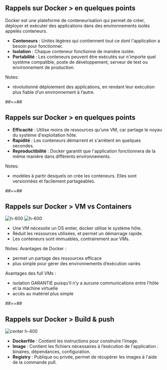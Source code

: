 <!-- .slide:-->

## Rappels sur Docker > **en quelques points**

Docker est une plateforme de conteneurisation qui permet de créer, déployer et exécuter des applications dans des environnements isolés appelés conteneurs.
* **Conteneurs** : Unités légères qui contiennent tout ce dont l'application a besoin pour fonctionner.
* **Isolation** : Chaque conteneur fonctionne de manière isolée.
* **Portabilité** : Les conteneurs peuvent être exécutés sur n'importe quel système compatible, poste de développement, serveur de test ou environnement de production.

Notes:
* révolutionné déploiement des applications, en rendant leur exécution plus fiable d’un environnement à l’autre.

##==##

## Rappels sur Docker > **en quelques points**

* **Efficacité** : Utilise moins de ressources qu'une VM, car partage le noyau du système d'exploitation hôte.
* **Rapidité** : Les conteneurs démarrent et s'arrêtent en quelques secondes.
* **Reproductibilité** : Docker garantit que l'application fonctionnera de la même manière dans différents environnements.

Notes:
* modèles à partir desquels on crée les conteneurs. Elles sont versionnées et facilement partageables.

##==##

<!-- .slide: class="flex-row" -->
## Rappels sur Docker > **VM vs Containers**

![h-600](./assets/images/vms.png)
![h-600](./assets/images/containers.png)

* Une VM nécessite un OS entier, docker utilise le système hôte.
* Réduit les ressources utilisées, et permet un démarrage rapide.
* Les conteneurs sont immuables, contrairement aux VMs.

Notes:
Avantages de Docker :

* permet un partage des ressources efficace
* plus simple pour gérer des environnements d’exécution variés

Avantages des full VMs :

* isolation GARANTIE puisqu’il n’y a aucune communications entre l'hôte et la machine virtuelle
* accès au matériel plus simple

##==##

<!-- .slide:-->

## Rappels sur Docker > **Build & push**

![center h-400](./assets/images/docker.png)
* **Dockerfile** : Contient les instructions pour construire l’image.
* **Image** : Contient les fichiers nécessaires à l’exécution de l'application : binaires, dépendances, configuration.
* **Registry** : Publique ou privée, permet de récupérer les images à l'aide de la commande pull.

